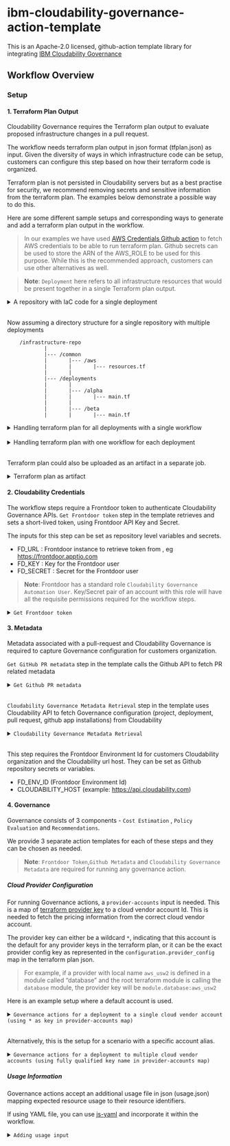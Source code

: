 # ibm-cloudability-governance-action-template

This is an Apache-2.0 licensed, github-action template library for integrating [IBM Cloudability Governance](https://www.apptio.com/products/cloudability/governance/)

## Workflow Overview

### Setup

#### 1. Terraform Plan Output

Cloudability Governance requires the Terraform plan output to evaluate proposed infrastructure changes in a pull request. 


The workflow needs terraform plan output in json format (tfplan.json) as input. Given the diversity of ways in which infrastructure code can be setup, customers can configure this step based on how their terraform code is organized.

Terraform plan is not persisted in Cloudability servers but as a best practise for security, we recommend removing secrets and sensitive information from the terraform plan. The examples below demonstrate a possible way to do this. 

Here are some different sample setups and corresponding ways to generate and add a terraform plan output in the workflow.

> In our examples we have used [AWS Credentials Github action](https://github.com/aws-actions/configure-aws-credentials) to fetch AWS credentials to be able to run terraform plan. Github secrets can be used to store the ARN of the AWS_ROLE to be used for this purpose. While this is the recommended approach, customers can use other alternatives as well. 

> **Note**: `Deployment` here refers to all infrastructure resources that would be present together in a single Terraform plan output. 

<details><summary> A repository with IaC code for a single deployment</summary>

```
name: Demo Pipeline
run-name: Deployment
on:
  pull_request:
    types: [opened, reopened, synchronize]
    paths:
    - '**.tf'
    - 'usage.yaml'
    - '!README.md'
    
jobs:
  terraform:
    runs-on: ubuntu-latest
    permissions:
      id-token: write
      contents: read
    defaults:
     run:
       shell: bash
       # Can change to specific directory here where Terraform files are present
       working-directory: ./
    steps:
      - name: Checkout repository
        uses: actions/checkout@v4
    
      - name: Setup AWS credentials
        uses: aws-actions/configure-aws-credentials@v4.1.0
        with:
          aws-region: us-west-2
          role-to-assume: ${{ secrets.AWS_ROLE }}
          role-session-name: ${{ github.run_id }}
    
      - name: Setup Terraform with specified version on the runner
        uses: hashicorp/setup-terraform@v3
        with:
          terraform_version: 1.10.5
          terraform_wrapper: false
    
      - name: Terraform init
        id: init
        run: terraform init
    
      - name: Terraform plan
        id: plan
        run: |
          terraform plan -lock=false -input=false -out=tfplan
          terraform show -json tfplan > tfplan.json
        continue-on-error: false
    
      - name: Redact secrets from tfplan
        run: |
          sed -i 's/"password":"[^"]*"/"password":""/g' tfplan.json
          sed -i 's/"secret_string":"{[^}]*}"/"secret_string":""/g' tfplan.json
```
</details></br>

Now assuming a directory structure for a single repository with multiple deployments
```
	/infrastructure-repo
			|
			|--- /common
			|		|--- /aws
			|		|	    |--- resources.tf
			|		|	
			|--- /deployments
			|		|
			|		|--- /alpha
			|		|		|--- main.tf
			|		|
			|		|--- /beta
			|		|		|--- main.tf
```

<details><summary> Handling terraform plan for all deployments with a single workflow</summary>

```
name: Demo Pipeline
run-name: Deployment
on:
  pull_request:
    types: [opened, reopened, synchronize]
    paths:
    - '**.tf'
    - '**/usage.yaml'
jobs:
  setup:
    name: setup
    runs-on: ubuntu-latest
    permissions:
      id-token: write
      contents: read
    outputs:
      matrix: ${{ steps.set-deployment-matrix.outputs.matrix }}
    steps:
      - name: Checkout repository
        uses: actions/checkout@v4

      - name: Get list of deployments under 'deployment' folder
        id: set-deployment-matrix
        run: |
          dirs=$(find deployment -maxdepth 1 -mindepth 1 -type d -exec basename {} \;)
          echo "List of Deployments:"
          echo "$dirs"

          # Convert to JSON array
          deployments_json=$(printf '%s\n' $dirs | jq -R . | jq -s .)

          echo "Deployment matrix JSON: $deployments_json"
          echo "matrix<<EOF" >> $GITHUB_OUTPUT
          echo "$deployments_json" >> $GITHUB_OUTPUT
          echo "EOF" >> $GITHUB_OUTPUT
          
  cloudability-governance:
    needs: setup
    runs-on: ubuntu-latest
    permissions:
      contents: read
      pull-requests: write
      checks: write
    strategy:
      matrix:
        deployment: ${{ fromJson(needs.setup.outputs.matrix) }}
    steps:
      - name: Checkout repository
        uses: actions/checkout@v4
        
      - name: Setup AWS credentials
        uses: aws-actions/configure-aws-credentials@v4.1.0
        with:
          aws-region: us-west-2
          role-to-assume: ${{ secrets.AWS_ROLE }}
          role-session-name: ${{ github.run_id }}

      - name: Setup Terraform with specified version on the runner
        uses: hashicorp/setup-terraform@v3
        with:
          terraform_version: 1.10.5
          terraform_wrapper: false

      - name: Generate tfplan in the deployment directory
        id: tf
        run: |
          cd deployment/${{ matrix.deployment }}
          echo "Current Directory: $(pwd)"
          terraform init
          terraform plan -lock=false -input=false -out=tfplan
          terraform show -json tfplan > tfplan.json
        continue-on-error: false

      - name: Redact secrets from tfplan
        run: |
          sed -i 's/"password":"[^"]*"/"password":""/g' tfplan.json
          sed -i 's/"secret_string":"{[^}]*}"/"secret_string":""/g' tfplan.json
```
</details></br>

<details><summary>Handling terraform plan with one workflow for each deployment</summary>

```
name: Demo Pipeline
run-name: Deployment
on:
  pull_request:
    types: [opened, reopened, synchronize]
    paths:
    - 'common/aws/**'
    - 'deployment/beta/**' # Only triggers for the /beta Deployment
jobs:
  cloudability-governance:
    runs-on: ubuntu-latest
    permissions:
      contents: read
      pull-requests: write
      checks: write
    steps:
      - name: Checkout repository
        uses: actions/checkout@v4
        
      - name: Setup AWS credentials
        uses: aws-actions/configure-aws-credentials@v4.1.0
        with:
          aws-region: us-west-2
          role-to-assume: ${{ secrets.AWS_ROLE }}
          role-session-name: ${{ github.run_id }}

      - name: Setup Terraform with specified version on the runner
        uses: hashicorp/setup-terraform@v3
        with:
          terraform_version: 1.10.5
          terraform_wrapper: false

      - name: Generate tfplan in the beta directory
        id: tf
        run: |
          cd deployment/beta
          echo "Current Directory: $(pwd)"
          terraform init
          terraform plan -lock=false -input=false -out=tfplan
          terraform show -json tfplan > tfplan.json
        continue-on-error: false

      - name: Redact secrets from tfplan
        run: |
          sed -i 's/"password":"[^"]*"/"password":""/g' tfplan.json
          sed -i 's/"secret_string":"{[^}]*}"/"secret_string":""/g' tfplan.json
``` 
</details></br>


Terraform plan could also be uploaded as an artifact in a separate job.

<details><summary>Terraform plan as artifact</summary>

```
      - name: Download tfplan
        uses: actions/download-artifact@v4
        with:
          name: tfplan
```
</details>

#### 2. Cloudability Credentials 

The workflow steps require a Frontdoor token to authenticate Cloudability Governance APIs.
`Get Frontdoor token` step in the template retrieves and sets a short-lived token, using Frontdoor API Key and Secret. 

The inputs for this step can be set as repository level variables and secrets. 
 - FD_URL : Frontdoor instance to retrieve token from , eg https://frontdoor.apptio.com
 - FD_KEY : Key for the Frontdoor user
 - FD_SECRET : Secret for the Frontdoor user

>**Note**: Frontdoor has a standard role `Cloudability Governance Automation User`. Key/Secret pair of an account with this role will have all the requisite permissions required for the workflow steps.

<details><summary><code>Get Frontdoor token</code></summary>

```
      - name: Get Frontdoor token
        uses: ibm/ibm-cloudability-governance-action-template/actions/frontdoor/login@v0.1.0
        with:
          fd-url: ${{ vars.FD_URL }}
          fd-public-key: ${{ secrets.FD_KEY }}
          fd-secret-key: ${{ secrets.FD_SECRET }}
```
</details>

#### 3. Metadata 

Metadata associated with a pull-request and Cloudability Governance is required to capture Governance configuration for customers organization. 

`Get GitHub PR metadata` step in the template calls the Github API to fetch PR related metadata 

<details><summary><code>Get Github PR metadata</code></summary>

```
      - name: Get GitHub PR metadata
        uses: ibm/ibm-cloudability-governance-action-template/actions/github-info@v0.1.0
        with:
          github-token: ${{ secrets.GITHUB_TOKEN }}
          pr-number: ${{ github.event.pull_request.number }}

```
</details></br>


`Cloudability Governance Metadata Retrieval` step in the template uses Cloudability API to fetch Governance configuration (project, deployment, pull request, github app installations) from Cloudability 


<details><summary><code>Cloudability Governance Metadata Retrieval</code></summary>

```
      - name: Run Cloudability Governance Metadata Retrieval
        uses: ibm/ibm-cloudability-governance-action-template/actions/metadata@v0.1.0
        with:
          cloudability-host: ${{ vars.CLOUDABILITY_HOST }}
          fd-env-id: ${{ secrets.FD_ENV_ID }}

```
</details></br>


This step requires the Frontdoor Environment Id for customers Cloudability organization and the Cloudability url host. They can be set as Github repository secrets or variables.

- FD_ENV_ID (Frontdoor Environment Id) 
- CLOUDABILITY_HOST (example: https://api.cloudability.com)

#### 4. Governance 

Governance consists of 3 components - `Cost Estimation` , `Policy Evaluation` and `Recommendations`.

We provide 3 separate action templates for each of these steps and they can be chosen as needed. 

>**Note**: `Frontdoor Token`,`Github Metadata` and `Cloudability Governance Metadata` are required for running any governance action. 

##### Cloud Provider Configuration

For running Governance actions, a `provider-accounts` input is needed. This is a map of [terraform provider key](https://developer.hashicorp.com/terraform/language/providers/configuration#provider-configuration-1) to a cloud vendor account Id. This is needed to fetch the pricing information from the correct cloud vendor account. 

The provider key can either be a wildcard `*`, indicating that this account is the default for any provider keys in the terraform plan, or it can be the exact provider config key as represented in the `configuration.provider_config` map in the terraform plan json. 

>For example, if a provider with local name `aws_usw2` is defined in a module called “database” and the root terraform module is calling the `database` module, the provider key will be `module.database:aws_usw2`

Here is an example setup where a default account is used. 

<details><summary><code>Governance actions for a deployment to a single cloud vendor account (using * as key in provider-accounts map)</code></summary>

```
      - name: Run Cloudability Cost Estimation
        uses: ibm/ibm-cloudability-governance-action-template/actions/cost-estimation@v0.1.0
        with:
          github-token: ${{ secrets.GITHUB_TOKEN }}
          pr-number: ${{ github.event.pull_request.number }}
          cloudability-host: ${{ secrets.CLOUDABILITY_HOST }}
          fd-env-id: ${{ secrets.FD_ENV_ID }}
          deployment-name: "demo"
          provider-accounts: |
            {
              "*": {
                "account_id": "${{ secrets.AWS_ACCOUNT_ID }}", 
                "vendor": "aws"
              }
            }
          tf-plan: "tfplan.json"
          resource-usage: "usage.json"

      - name: Run Cloudability Governance Policy Evaluation
        uses: ibm/ibm-cloudability-governance-action-template/actions/policy-evaluation@v0.1.0
        with:
          github-token: ${{ secrets.GITHUB_TOKEN }}
          pr-number: ${{ github.event.pull_request.number }}
          cloudability-host: ${{ secrets.CLOUDABILITY_HOST }}
          fd-env-id: ${{ secrets.FD_ENV_ID }}
          deployment-name: "demo"
          provider-accounts: |
            {
              "*": {
                "account_id": "${{ secrets.AWS_ACCOUNT_ID }}", 
                "vendor": "aws"
              }
            }
          tf-plan: "tfplan.json"
          resource-usage: "usage.json"

      - name: Run Cloudability Recommendation
        uses: ibm/ibm-cloudability-governance-action-template/actions/recommendation@v0.1.0
        with:
          github-token: ${{ secrets.GITHUB_TOKEN }}
          pr-number: ${{ github.event.pull_request.number }}
          cloudability-host: ${{ secrets.CLOUDABILITY_HOST }}
          fd-env-id: ${{ secrets.FD_ENV_ID }}
          deployment-name: "demo"
          provider-accounts: |
            {
              "*": {
                "account_id": "${{ secrets.AWS_ACCOUNT_ID }}", 
                "vendor": "aws"
              }
            }
          tf-plan: "tfplan.json"
          resource-usage: "usage.json"

```
</details></br>

Alternatively, this is the setup for a scenario with a specific account alias.

<details><summary><code>Governance actions for a deployment to multiple cloud vendor accounts (using fully qualified key name in provider-accounts map)</code></summary>

```
      - name: Run Cloudability Cost Estimation
        uses: ibm/ibm-cloudability-governance-action-template/actions/cost-estimation@v0.1.0
        with:
          github-token: ${{ secrets.GITHUB_TOKEN }}
          pr-number: ${{ github.event.pull_request.number }}
          cloudability-host: ${{ secrets.CLOUDABILITY_HOST }}
          fd-env-id: ${{ secrets.FD_ENV_ID }}
          deployment-name: "demo"
          provider-accounts: |
            {
              "module.database:aws_usw2": {
                "account_id": "${{ secrets.AWS_ACCOUNT_ID }}", 
                "vendor": "aws"
              },
              "*": {
                "account_id": "${{ secrets.AWS_ACCOUNT_ID }}", 
                "vendor": "aws"
              }
            }
          tf-plan: "tfplan.json"
          resource-usage: "usage.json"
```
</details>

##### Usage Information

Governance actions accept an additional usage file in json (usage.json) mapping expected resource usage to their resource identifiers.

If using YAML file, you can use [js-yaml](https://github.com/nodeca/js-yaml) and incorporate it within the workflow.

<details><summary><code>Adding usage input </code></summary>

```
      - name: Install js-yaml
        id: js-yaml
        run: npm install -g js-yaml
      # Generate usage.json from usage.yaml file
      - name: Convert usage.yaml
        id: usage
        run: |
          js-yaml usage.yaml > usage.json
```
</details>